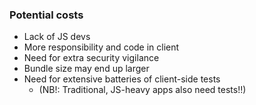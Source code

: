 ### Potential costs
- Lack of JS devs <!-- .element: class="fragment" data-fragment-index="1" -->
- More responsibility and code in client <!-- .element: class="fragment" data-fragment-index="2" -->
- Need for extra security vigilance <!-- .element: class="fragment" data-fragment-index="3" -->
- Bundle size may end up larger <!-- .element: class="fragment" data-fragment-index="4" -->
- Need for extensive batteries of client-side tests <!-- .element: class="fragment" data-fragment-index="5" -->
  - (NB!: Traditional, JS-heavy apps also need tests!!) <!-- .element: class="fragment" data-fragment-index="6" -->